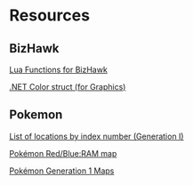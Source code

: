 # Resources
## BizHawk

[Lua Functions for BizHawk](http://tasvideos.org/Bizhawk/LuaFunctions.html)

[.NET Color struct (for Graphics)](https://docs.microsoft.com/en-us/dotnet/api/system.drawing.color)

## Pokemon

[List of locations by index number (Generation I)](https://bulbapedia.bulbagarden.net/wiki/List_of_locations_by_index_number_(Generation_I))

[Pokémon Red/Blue:RAM map](https://datacrystal.romhacking.net/wiki/Pok%C3%A9mon_Red/Blue:RAM_map)

[Pokémon Generation 1 Maps](https://vgmaps.com/Atlas/GB-GBC/index.htm#PokemonRedVersion)
